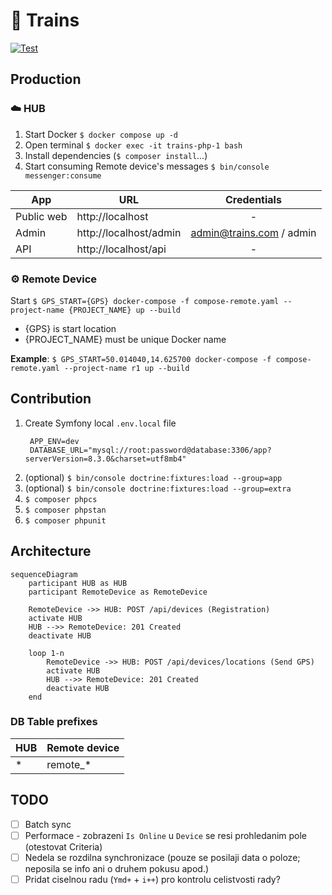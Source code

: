# 🚂 Trains

[![Test](https://github.com/miroslavhajek/trains/actions/workflows/test.yaml/badge.svg)](https://github.com/miroslavhajek/trains/actions/workflows/test.yaml/badge.svg)

## Production

### ☁️ HUB

1. Start Docker `$ docker compose up -d`
1. Open terminal `$ docker exec -it trains-php-1 bash`
1. Install dependencies (`$ composer install`...)
1. Start consuming Remote device's messages `$ bin/console messenger:consume`

| App        | URL                    |       Credentials        |
|------------|------------------------|:------------------------:|
| Public web | http://localhost       |            -             |
| Admin      | http://localhost/admin | admin@trains.com / admin |
| API        | http://localhost/api   |            -             |

### ⚙️ Remote Device

Start `$ GPS_START={GPS} docker-compose -f compose-remote.yaml --project-name {PROJECT_NAME} up --build`

- {GPS} is start location
- {PROJECT_NAME} must be unique Docker name

**Example**: `$ GPS_START=50.014040,14.625700 docker-compose -f compose-remote.yaml --project-name r1 up --build`

## Contribution

1. Create Symfony local `.env.local` file
   ```dotenv
    APP_ENV=dev
    DATABASE_URL="mysql://root:password@database:3306/app?serverVersion=8.3.0&charset=utf8mb4"
   ```
1. (optional) `$ bin/console doctrine:fixtures:load --group=app`
1. (optional) `$ bin/console doctrine:fixtures:load --group=extra`
1. `$ composer phpcs`
1. `$ composer phpstan`
1. `$ composer phpunit`

## Architecture

```mermaid
sequenceDiagram
    participant HUB as HUB
    participant RemoteDevice as RemoteDevice

    RemoteDevice ->> HUB: POST /api/devices (Registration)
    activate HUB
    HUB -->> RemoteDevice: 201 Created
    deactivate HUB

    loop 1-n
        RemoteDevice ->> HUB: POST /api/devices/locations (Send GPS)
        activate HUB
        HUB -->> RemoteDevice: 201 Created
        deactivate HUB
    end
```

### DB Table prefixes

| HUB | Remote device |
|-----|---------------|
| *   | remote_*      |


## TODO

- [ ] Batch sync
- [ ] Performace - zobrazeni `Is Online` u `Device` se resi prohledanim pole (otestovat Criteria)
- [ ] Nedela se rozdilna synchronizace (pouze se posilaji data o poloze; neposila se info ani o druhem pokusu apod.)
- [ ] Pridat ciselnou radu (`Ymd+` + `i++`) pro kontrolu celistvosti rady?
